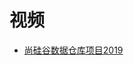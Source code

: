 







# 视频

* [尚硅谷数据仓库项目2019](https://www.bilibili.com/video/av65562816/?spm_id_from=333.788.videocard.17)



